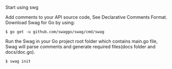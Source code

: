 Start using swg

Add comments to your API source code, See Declarative Comments Format.
Download Swag for Go by using:
```text
$ go get -u github.com/swaggo/swag/cmd/swag
```

Run the Swag in your Go project root folder which contains main.go file, Swag will parse comments and generate required files(docs folder and docs/doc.go).
```text
$ swag init
```
